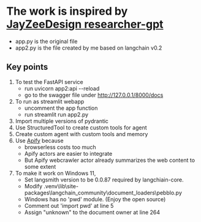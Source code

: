 # The work is inspired by [JayZeeDesign researcher-gpt](https://github.com/JayZeeDesign/researcher-gpt)

* app.py is the original file
* app2.py is the file created by me based on langchain v0.2

## Key points

1. To test the FastAPI service
    * run uvicorn app2:api --reload
    * go to the swagger file under http://127.0.0.1/8000/docs
2. To run as streamlit webapp
    * uncomment the app function
    * run streamlit run app2.py
3. Import multiple versions of pydrantic
4. Use StructuredTool to create custom tools for agent
5. Create custom agent with custom tools and memory 
6. Use [Apify](https://apify.com) because
    * browserless costs too much
    * Apify actors are easier to integrate
    * But Apify webcrawler actor already summarizes the web content to some extent
7. To make it work on Windows 11, 
    * Set langsmith version to be 0.0.87 required by langchiain-core. 
    * Modify .venv\lib\site-packages\langchain_community\document_loaders\pebblo.py
    * Windows has no 'pwd' module. (Enjoy the open source)
    * Comment out 'import pwd' at line 5
    * Assign "unknown" to the document owner at line 264 
